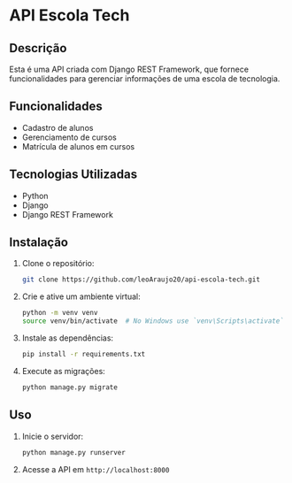 # API Escola Tech

## Descrição
Esta é uma API criada com Django REST Framework, que fornece funcionalidades para gerenciar informações de uma escola de tecnologia.

## Funcionalidades
- Cadastro de alunos
- Gerenciamento de cursos
- Matrícula de alunos em cursos

## Tecnologias Utilizadas
- Python
- Django
- Django REST Framework

## Instalação
1. Clone o repositório:
    ```bash
    git clone https://github.com/leoAraujo20/api-escola-tech.git
    ```
2. Crie e ative um ambiente virtual:
    ```bash
    python -m venv venv
    source venv/bin/activate  # No Windows use `venv\Scripts\activate`
    ```
3. Instale as dependências:
    ```bash
    pip install -r requirements.txt
    ```
4. Execute as migrações:
    ```bash
    python manage.py migrate
    ```

## Uso
1. Inicie o servidor:
    ```bash
    python manage.py runserver
    ```
2. Acesse a API em `http://localhost:8000`
